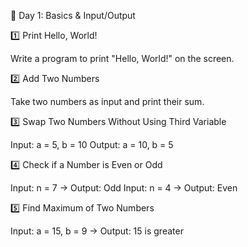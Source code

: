 📌 Day 1: Basics & Input/Output


1️⃣ Print Hello, World!

Write a program to print "Hello, World!" on the screen.


2️⃣ Add Two Numbers

Take two numbers as input and print their sum.


3️⃣ Swap Two Numbers Without Using Third Variable


Input: a = 5, b = 10
Output: a = 10, b = 5


4️⃣ Check if a Number is Even or Odd



Input: n = 7 → Output: Odd
Input: n = 4 → Output: Even


5️⃣ Find Maximum of Two Numbers

Input: a = 15, b = 9 → Output: 15 is greater
